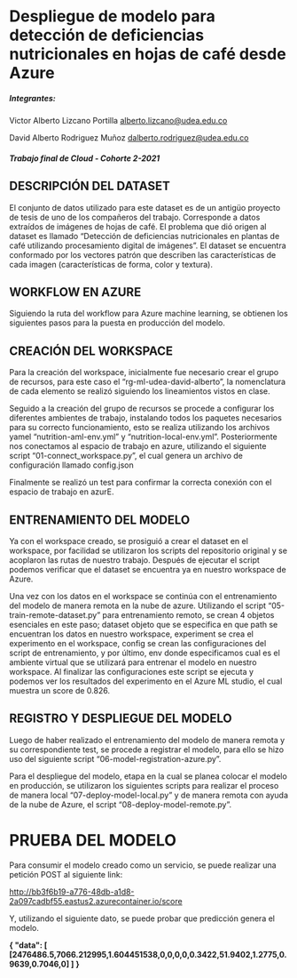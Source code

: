 # Despliegue de modelo para detección de deficiencias nutricionales en hojas de café desde Azure

##### Integrantes: 
Victor Alberto Lizcano Portilla		alberto.lizcano@udea.edu.co

David Alberto Rodriguez Muñoz		dalberto.rodriguez@udea.edu.co
##### Trabajo final de Cloud - Cohorte 2-2021

## DESCRIPCIÓN DEL DATASET 

El conjunto de datos utilizado para este dataset es de un antigüo proyecto de tesis de uno de los compañeros del trabajo. Corresponde a datos extraídos de imágenes de hojas de café. El problema que dió origen al dataset es llamado “Detección de deficiencias nutricionales en plantas de café utilizando procesamiento digital de imágenes”. El dataset se encuentra conformado por los vectores patrón que describen las características de cada imagen (características de forma, color y textura).

## WORKFLOW EN AZURE

Siguiendo la ruta del workflow para Azure machine learning, se obtienen los siguientes pasos para la puesta en producción del modelo.

## CREACIÓN DEL WORKSPACE

Para la creación del workspace, inicialmente fue necesario crear el grupo de recursos, para este caso el “rg-ml-udea-david-alberto”, la nomenclatura de cada elemento se realizó siguiendo los lineamientos vistos en clase.   

Seguido a la creación del grupo de recursos se procede a configurar los diferentes ambientes de trabajo, instalando todos los paquetes necesarios para su correcto funcionamiento, esto se realiza utilizando los archivos yamel “nutrition-aml-env.yml” y “nutrition-local-env.yml”. Posteriormente nos conectamos al espacio de trabajo en azure, utilizando el siguiente script “01-connect_workspace.py”, el cual genera un archivo de configuración llamado config.json


Finalmente se realizó un test para confirmar la correcta conexión con el espacio de trabajo en azurE. 


## ENTRENAMIENTO DEL MODELO

Ya con el workspace creado, se prosiguió a crear el dataset en el workspace, por facilidad se utilizaron los scripts del repositorio original y se acoplaron las rutas de nuestro trabajo.  Después de ejecutar el script podemos verificar que el dataset se encuentra ya en nuestro workspace de Azure.

Una vez con los datos en el workspace se continúa con el entrenamiento del modelo de manera remota en la nube de azure. Utilizando el script “05-train-remote-dataset.py” para entrenamiento remoto, se crean 4 objetos esenciales en este paso; dataset objeto que se especifica en que path se encuentran los datos en nuestro workspace, experiment se crea el experimento en el workspace, config se crean las configuraciones del script de entrenamiento, y por último, env donde especificamos cual es el ambiente virtual que se utilizará para entrenar el modelo en nuestro workspace. Al finalizar las configuraciones este script se ejecuta y podemos ver los resultados del experimento en el Azure ML studio, el cual muestra un score de 0.826.

## REGISTRO Y DESPLIEGUE DEL MODELO

Luego de haber realizado el entrenamiento del modelo de manera remota y su correspondiente test, se procede a registrar el modelo, para ello se hizo uso del siguiente script “06-model-registration-azure.py”.


Para el despliegue del modelo, etapa en la cual se planea colocar el modelo en producción, se utilizaron los siguientes scripts para realizar el proceso de manera local “07-deploy-model-local.py” y de manera remota con ayuda de la nube de Azure, el script “08-deploy-model-remote.py”.  


# PRUEBA DEL MODELO

Para consumir el modelo creado como un servicio, se puede realizar una petición POST al siguiente link:

http://bb3f6b19-a776-48db-a1d8-2a097cadbf55.eastus2.azurecontainer.io/score

Y, utilizando el siguiente dato, se puede probar que predicción genera el modelo.

**{
    "data": 
        [
            [2476486.5,7066.212995,1.604451538,0,0,0,0,0.3422,51.9402,1.2775,0.9639,0.7046,0]
        ]
}**
